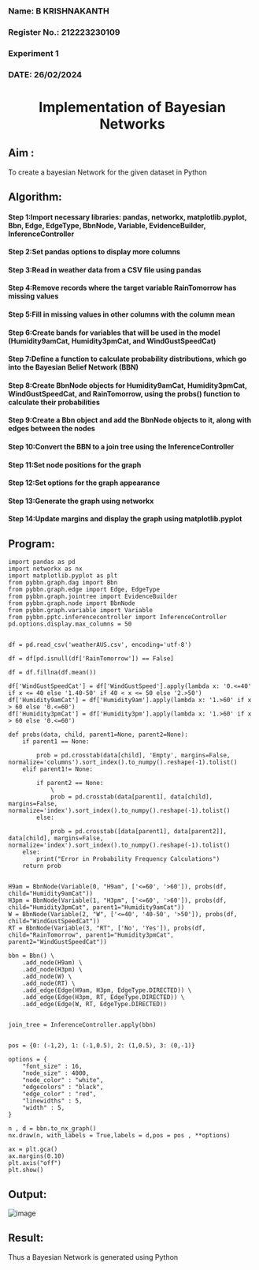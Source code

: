 <H3> Name: B KRISHNAKANTH </H3>
<H3>Register No.: 212223230109</H3>
<H3> Experiment 1</H3>
<H3>DATE: 26/02/2024</H3>
<H1 ALIGN=CENTER> Implementation of Bayesian Networks</H1>

## Aim :
To create a bayesian Network for the given dataset in Python 
## Algorithm:
#### Step 1:Import necessary libraries: pandas, networkx, matplotlib.pyplot, Bbn, Edge, EdgeType, BbnNode, Variable, EvidenceBuilder, InferenceController<br/>
#### Step 2:Set pandas options to display more columns<br/>
#### Step 3:Read in weather data from a CSV file using pandas<br/>
#### Step 4:Remove records where the target variable RainTomorrow has missing values<br/>
#### Step 5:Fill in missing values in other columns with the column mean<br/>
#### Step 6:Create bands for variables that will be used in the model (Humidity9amCat, Humidity3pmCat, and WindGustSpeedCat)<br/>
#### Step 7:Define a function to calculate probability distributions, which go into the Bayesian Belief Network (BBN)<br/>
#### Step 8:Create BbnNode objects for Humidity9amCat, Humidity3pmCat, WindGustSpeedCat, and RainTomorrow, using the probs() function to calculate their probabilities<br/>
#### Step 9:Create a Bbn object and add the BbnNode objects to it, along with edges between the nodes<br/>
#### Step 10:Convert the BBN to a join tree using the InferenceController<br/>
#### Step 11:Set node positions for the graph<br/>
#### Step 12:Set options for the graph appearance<br/>
#### Step 13:Generate the graph using networkx<br/>
#### Step 14:Update margins and display the graph using matplotlib.pyplot<br/>

## Program:
```
import pandas as pd  
import networkx as nx  
import matplotlib.pyplot as plt  
from pybbn.graph.dag import Bbn
from pybbn.graph.edge import Edge, EdgeType
from pybbn.graph.jointree import EvidenceBuilder
from pybbn.graph.node import BbnNode
from pybbn.graph.variable import Variable
from pybbn.pptc.inferencecontroller import InferenceController
pd.options.display.max_columns = 50


df = pd.read_csv('weatherAUS.csv', encoding='utf-8')

df = df[pd.isnull(df['RainTomorrow']) == False]

df = df.fillna(df.mean())

df['WindGustSpeedCat'] = df['WindGustSpeed'].apply(lambda x: '0.<=40' if x <= 40 else '1.40-50' if 40 < x <= 50 else '2.>50')
df['Humidity9amCat'] = df['Humidity9am'].apply(lambda x: '1.>60' if x > 60 else '0.<=60')
df['Humidity3pmCat'] = df['Humidity3pm'].apply(lambda x: '1.>60' if x > 60 else '0.<=60')

def probs(data, child, parent1=None, parent2=None):
    if parent1 == None:
      
        prob = pd.crosstab(data[child], 'Empty', margins=False, normalize='columns').sort_index().to_numpy().reshape(-1).tolist()
    elif parent1!= None:
        
        if parent2 == None:
            \
            prob = pd.crosstab(data[parent1], data[child], margins=False, normalize='index').sort_index().to_numpy().reshape(-1).tolist()
        else:
           
            prob = pd.crosstab([data[parent1], data[parent2]], data[child], margins=False, normalize='index').sort_index().to_numpy().reshape(-1).tolist()
    else:
        print("Error in Probability Frequency Calculations")
    return prob


H9am = BbnNode(Variable(0, "H9am", ['<=60', '>60']), probs(df, child="Humidity9amCat"))
H3pm = BbnNode(Variable(1, "H3pm", ['<=60', '>60']), probs(df, child="Humidity3pmCat", parent1="Humidity9amCat"))
W = BbnNode(Variable(2, "W", ['<=40', '40-50', '>50']), probs(df, child="WindGustSpeedCat"))
RT = BbnNode(Variable(3, "RT", ['No', 'Yes']), probs(df, child="RainTomorrow", parent1="Humidity3pmCat", parent2="WindGustSpeedCat"))

bbn = Bbn() \
    .add_node(H9am) \
    .add_node(H3pm) \
    .add_node(W) \
    .add_node(RT) \
    .add_edge(Edge(H9am, H3pm, EdgeType.DIRECTED)) \
    .add_edge(Edge(H3pm, RT, EdgeType.DIRECTED)) \
    .add_edge(Edge(W, RT, EdgeType.DIRECTED))


join_tree = InferenceController.apply(bbn)


pos = {0: (-1,2), 1: (-1,0.5), 2: (1,0.5), 3: (0,-1)}

options = {
    "font_size" : 16,
    "node_size" : 4000,
    "node_color" : "white",
    "edgecolors" : "black",
    "edge_color" : "red",
    "linewidths" : 5,
    "width" : 5,
}

n , d = bbn.to_nx_graph()
nx.draw(n, with_labels = True,labels = d,pos = pos , **options)

ax = plt.gca()
ax.margins(0.10)
plt.axis("off")
plt.show()
```
## Output:
![image](https://github.com/NathinR/Ex1-AAI/assets/118679646/0af9f579-517f-445f-8b82-4e7e474d5941)

## Result:
   Thus a Bayesian Network is generated using Python


